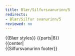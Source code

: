 ```yaml
---
title: Blær/Silfursvanurinn/5
redirects:
- Blær/Silfur svanurinn/5
reviewed: no
---
```

<vocabulary>
</vocabulary>
{{Blær styles}}
{{parts|8}}
<div class="book" data-translate=true data-audio-file="Silfur_svanurinn_05-5.mp3">
{{center|<Audio src="Silfur_svanurinn_05-5.mp3"/>}}

<div class="blaer article">

<div class="article-entry">

  <div class="image-box image-box-large">
    <Image src="Blær_–_Silfur_svanurinn_116.jpeg"/>
  </div>

  <div class="text">
    <div class="p"><strong data-translate=no data-no-audio=true>Sigga:</strong> Ég hef alltaf haft gaman að handavinnu, ég saumaði til dæmis rúmteppið okkar, mér fannst þetta svo skemmtilegt mynstur.</div>
    <div class="p"><strong data-translate=no data-no-audio=true>Birna:</strong>&nbsp;Þið Yngvi eruð búin að vera saman í 60 ár, hver er lykillinn að svona löngu hjónabandi?</div>
    <div class="p"><strong data-translate=no data-no-audio=true>Sigga:</strong>&nbsp;Ég veit það nú ekki, okkur finnst voða gott að vera saman og höfum mörg sömu áhugamál. Við förum í sund á hverjum degi og göngum í kringum Hvaleyrarvatn næstum daglega, sama hvernig viðrar. Ég var 17 ára þegar að ég gifti
      mig. Við þurftum að fá samþykki forseta til að fá að gifta okkur. Hann Yngvi var 21 árs. Við erum búin að vera gift í 60 ár.</div>
    <div class="p"><strong data-translate=no data-no-audio=true>Birna:</strong>&nbsp;Hvernig kynntust þið?</div>
    <div class="p"><strong data-translate=no data-no-audio=true>Sigga:</strong>&nbsp;Við sáum hvort annað fyrst á Bankastrætinu. Ég var 14 ára að labba niður götuna nýkomin úr berjamó og Yngvi var að keyra upp. Nokkrum árum síðar vorum við í partýi í sumarbústað hjá sameiginlegum vini okkar og síðan þá
      höfum við verið saman. </div>
    <div class="p"><strong data-translate=no data-no-audio=true>Birna:</strong> Ertu enn ástfanginn af honum?</div>
    <div class="p"><strong data-translate=no data-no-audio=true>Sigga:</strong>&nbsp;Jú, mér finnst hann nú enn mjög huggulegur<note>"Huggulegur" is most often used to mean "cozy", but older speakers sometimes use it to mean "good looking person".</note> maður.</div>
    <div class="p"><br></div>
  </div>

</div>

</div>

</div>
{{Silfursvanurinn footer}}

